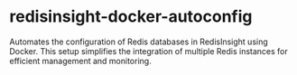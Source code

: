 # redisinsight-docker-autoconfig
Automates the configuration of Redis databases in RedisInsight using Docker. This setup simplifies the integration of multiple Redis instances for efficient management and monitoring.
